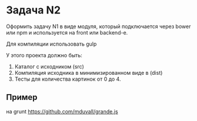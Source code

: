 
# Задача N2

Оформить задачу N1 в виде модуля, который подключается через bower или npm и используется на front или backend-е.

Для компиляции использовать gulp

У этого проекта должно быть:

1. Каталог с исходником (src)
2. Компиляция исходника в минимизированном виде в (dist)
3. Тесты для количества картинок от 0 до 4.

## Пример

на grunt https://github.com/mduvall/grande.js
